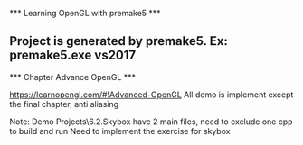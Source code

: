*** Learning OpenGL with premake5 ***

Project is generated by premake5. Ex: premake5.exe vs2017
-------------------------------------
*** Chapter Advance OpenGL ***

https://learnopengl.com/#!Advanced-OpenGL
All demo is implement except the final chapter, anti aliasing

Note:
Demo Projects\6.2.Skybox have 2 main files, need to exclude one cpp to build and run
Need to implement the exercise for skybox

